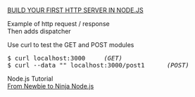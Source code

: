 [BUILD YOUR FIRST HTTP SERVER IN NODE.JS](https://blog.xervo.io/build-your-first-http-server-in-nodejs)  

Example of http request / response  
Then adds dispatcher

Use curl to test the GET and POST modules
<pre>
$ curl localhost:3000     <em>(GET)</em>   
$ curl --data "" localhost:3000/post1      <em>(POST)</em>
</pre>

Node.js Tutorial   
[From Newbie to Ninja Node.js](https://gumroad.com/l/iqGFt)


